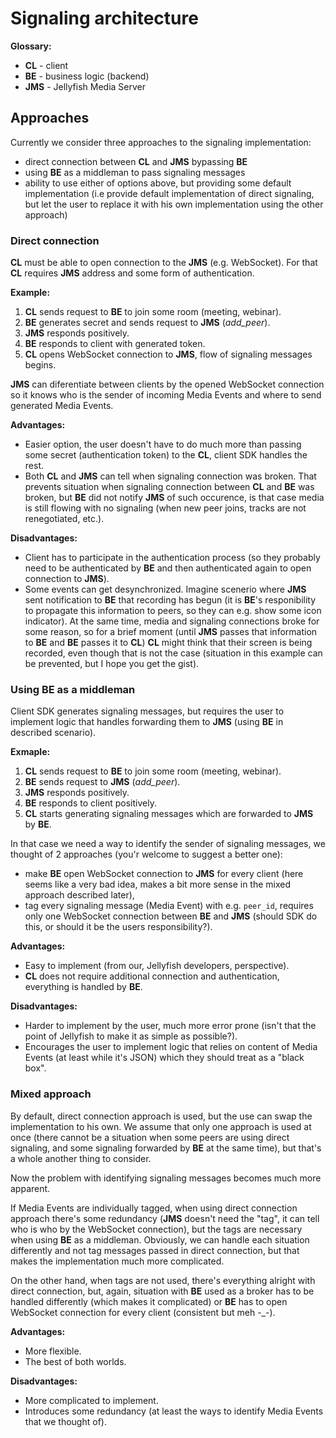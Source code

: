 # Signaling architecture

**Glossary:**

- **CL** - client
- **BE** - business logic (backend)
- **JMS** - Jellyfish Media Server

## Approaches

Currently we consider three approaches to the signaling implementation:

- direct connection between **CL** and **JMS** bypassing **BE**
- using **BE** as a middleman to pass signaling messages
- ability to use either of options above, but providing some default implementation (i.e provide default implementation of direct signaling, but
let the user to replace it with his own implementation using the other approach)

### Direct connection

**CL** must be able to open connection to the **JMS** (e.g. WebSocket). For that **CL** requires **JMS** address and some form of authentication.

**Example:**

1) **CL** sends request to **BE** to join some room (meeting, webinar).
2) **BE** generates secret and sends request to **JMS** (*add_peer*).
3) **JMS** responds positively.
4) **BE** responds to client with generated token.
5) **CL** opens WebSocket connection to **JMS**, flow of signaling messages begins.

**JMS** can diferentiate between clients by the opened WebSocket connection so it knows who is the sender of
incoming Media Events and where to send generated Media Events.

**Advantages:**

- Easier option, the user doesn't have to do much more than passing some secret (authentication token) to the **CL**, client SDK handles the rest.
- Both **CL** and **JMS** can tell when signaling connection was broken. That prevents situation when signaling connection between **CL** and **BE** was broken, but **BE**
did not notify **JMS** of such occurence, is that case media is still flowing with no signaling (when new peer joins, tracks are not renegotiated, etc.).

**Disadvantages:**

- Client has to participate in the authentication process (so they probably need to be authenticated by **BE** and then authenticated again to open connection to **JMS**).
- Some events can get desynchronized. Imagine scenerio where **JMS** sent notification to **BE** that recording has begun (it is **BE**'s responibility
to propagate this information to peers, so they can e.g. show some icon indicator). At the same time, media and signaling connections broke for some reason,
so for a brief moment (until **JMS** passes that information to **BE** and **BE** passes it to **CL**) **CL** might think that their screen is being recorded,
even though that is not the case (situation in this example can be prevented, but I hope you get the gist).

### Using **BE** as a middleman

Client SDK generates signaling messages, but requires the user to implement logic that handles forwarding them to **JMS** (using **BE** in described scenario).

**Exmaple:**

1) **CL** sends request to **BE** to join some room (meeting, webinar).
2) **BE** sends request to **JMS** (*add_peer*).
3) **JMS** responds positively.
4) **BE** responds to client positively.
5) **CL** starts generating signaling messages which are forwarded to **JMS** by **BE**.

In that case we need a way to identify the sender of signaling messages, we thought of 2 approaches (you'r welcome to suggest a better one):

- make **BE** open WebSocket connection to **JMS** for every client (here seems like a very bad idea, makes a bit more sense in the mixed approach described later),
- tag every signaling message (Media Event) with e.g. `peer_id`, requires only one WebSocket connection between **BE** and **JMS** (should SDK do this, or should it be the users responsibility?).

**Advantages:**

- Easy to implement (from our, Jellyfish developers, perspective).
- **CL** does not require additional connection and authentication, everything is handled by **BE**.

**Disadvantages:**

- Harder to implement by the user, much more error prone (isn't that the point of Jellyfish to make it as simple as possible?).
- Encourages the user to implement logic that relies on content of Media Events (at least while it's JSON) which they should treat as a "black box".

### Mixed approach

By default, direct connection approach is used, but the use can swap the implementation to his own.
We assume that only one approach is used at once (there cannot be a situation when some peers are using direct signaling, and some signaling forwarded by **BE** at the same time), but that's a whole another thing to consider.

Now the problem with identifying signaling messages becomes much more apparent.

If Media Events are individually tagged, when using direct connection approach there's some redundancy (**JMS** doesn't need the "tag", it can tell who
is who by the WebSocket connection),
but the tags are necessary when using **BE** as a middleman. Obviously, we can handle each situation differently and not tag messages passed in
direct connection, but that makes the implementation much more complicated.

On the other hand, when tags are not used, there's everything alright with direct connection, but, again, situation with **BE** used as a broker has to be handled differently
(which makes it complicated) or **BE** has to open WebSocket connection for every client (consistent but meh -_-).

**Advantages:**

- More flexible.
- The best of both worlds.

**Disadvantages:**

- More complicated to implement.
- Introduces some redundancy (at least the ways to identify Media Events that we thought of).
